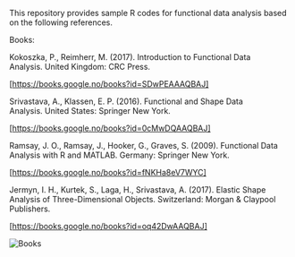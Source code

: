 This repository provides sample R codes for functional data analysis based on the following references.

Books:

Kokoszka, P., Reimherr, M. (2017). Introduction to Functional Data Analysis. United Kingdom: CRC Press.

[https://books.google.no/books?id=SDwPEAAAQBAJ]

Srivastava, A., Klassen, E. P. (2016). Functional and Shape Data Analysis. United States: Springer New York.

[https://books.google.no/books?id=0cMwDQAAQBAJ]

Ramsay, J. O., Ramsay, J., Hooker, G., Graves, S. (2009). Functional Data Analysis with R and MATLAB. Germany: Springer New York.

[https://books.google.no/books?id=fNKHa8eV7WYC]

Jermyn, I. H., Kurtek, S., Laga, H., Srivastava, A. (2017). Elastic Shape Analysis of Three-Dimensional Objects. Switzerland: Morgan & Claypool Publishers.

[https://books.google.no/books?id=oq42DwAAQBAJ]


![Books](https://github.com/MohsenTaheriShalmani/Functional_Data_Analysis/assets/19237855/90cb7d57-7217-4cc8-9bf8-c3a391d11c42)
